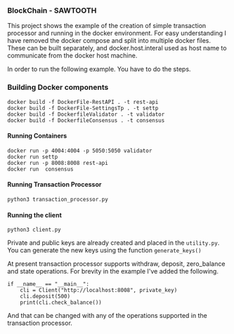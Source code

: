 ### BlockChain - SAWTOOTH ###

This project shows the example of the creation of simple transaction processor and running in the docker environment. For easy understanding I have removed the docker compose and split into multiple docker files.
These can be built separately, and docker.host.interal used as host name to communicate from the docker host machine.

In order to run the following example. You have to do the steps.

### Building Docker components ###

```
docker build -f DockerFile-RestAPI . -t rest-api
docker build -f DockerFile-SettingsTp . -t settp
docker build -f DockerfileValidator . -t validator
docker build -f DockerfileConsensus . -t consensus
```

#### Running Containers ####
```
docker run -p 4004:4004 -p 5050:5050 validator
docker run settp
docker run -p 8008:8008 rest-api
docker run  consensus
```


#### Running Transaction Processor ####
```
python3 transaction_processor.py
```

#### Running the client ####
```
python3 client.py
```

Private and public keys are already created and placed in the `utility.py`. You can generate the new keys using the function
`generate_keys()`
 
 At present transaction processor supports withdraw, deposit, zero_balance and state operations. For brevity in the example 
 I've added the following.
 
```
if __name__ == "__main__":
    cli = Client("http://localhost:8008", private_key)
    cli.deposit(500)
    print(cli.check_balance())
```
And that can be changed with any of the operations supported in the transaction processor.



 



